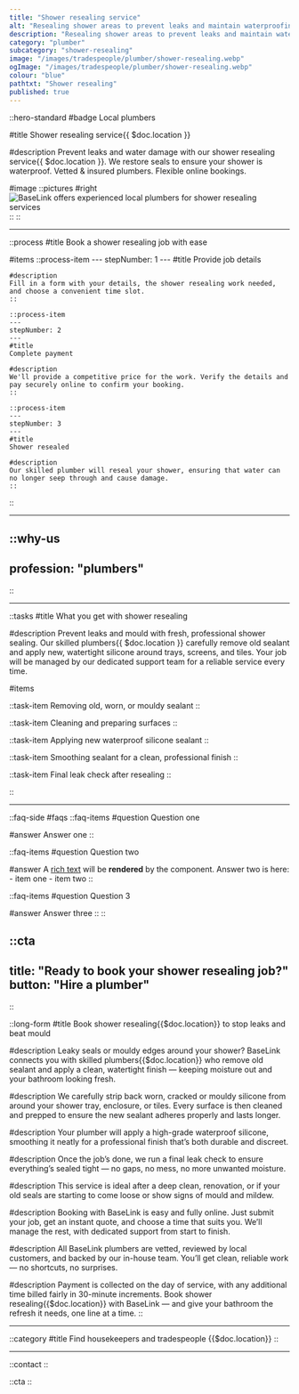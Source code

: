 ```yaml
---
title: "Shower resealing service"
alt: "Resealing shower areas to prevent leaks and maintain waterproofing"
description: "Resealing shower areas to prevent leaks and maintain waterproofing"
category: "plumber"
subcategory: "shower-resealing"
image: "/images/tradespeople/plumber/shower-resealing.webp"
ogImage: "/images/tradespeople/plumber/shower-resealing.webp"
colour: "blue"
pathtxt: "Shower resealing"
published: true
---
```


::hero-standard
#badge
Local plumbers

#title
Shower resealing service{{ $doc.location }}

#description
Prevent leaks and water damage with our shower resealing service{{ $doc.location }}. We restore seals to ensure your shower is waterproof. Vetted & insured plumbers. Flexible online bookings.

#image
    ::pictures
    #right
    ![BaseLink offers experienced local plumbers for shower resealing services](/images/tradespeople/plumber/shower-resealing.webp)
    ::
::

---

::process
#title
Book a shower resealing job with ease

#items
    ::process-item
    ---
    stepNumber: 1
    ---
    #title
    Provide job details

    #description
    Fill in a form with your details, the shower resealing work needed, and choose a convenient time slot.
    ::
    
    ::process-item
    ---
    stepNumber: 2
    ---
    #title
    Complete payment

    #description
    We'll provide a competitive price for the work. Verify the details and pay securely online to confirm your booking.
    ::

    ::process-item
    ---
    stepNumber: 3
    ---
    #title
    Shower resealed

    #description
    Our skilled plumber will reseal your shower, ensuring that water can no longer seep through and cause damage.
    ::
::

---

::why-us
---
profession: "plumbers"
---
::

---

::tasks
#title
What you get with shower resealing

#description
Prevent leaks and mould with fresh, professional shower sealing. Our skilled plumbers{{ $doc.location }} carefully remove old sealant and apply new, watertight silicone around trays, screens, and tiles. Your job will be managed by our dedicated support team for a reliable service every time.

#items

  ::task-item
  Removing old, worn, or mouldy sealant
  ::

  ::task-item
  Cleaning and preparing surfaces
  ::

  ::task-item
  Applying new waterproof silicone sealant
  ::

  ::task-item
  Smoothing sealant for a clean, professional finish
  ::

  ::task-item
  Final leak check after resealing
  ::

::

---

::faq-side
#faqs
  ::faq-items
  #question
  Question one

  #answer
  Answer one
  ::

  ::faq-items
  #question
  Question two

  #answer
  A [rich text](/services/commercial-cleaning) will be **rendered** by the component.
  Answer two is here:
    - item one
    - item two
  ::

  ::faq-items
  #question
  Question 3

  #answer
  Answer three
  ::
::

::cta
---
title: "Ready to book your shower resealing job?"
button: "Hire a plumber"
---
::

::long-form
#title
Book shower resealing{{$doc.location}} to stop leaks and beat mould

#description
Leaky seals or mouldy edges around your shower? BaseLink connects you with skilled plumbers{{$doc.location}} who remove old sealant and apply a clean, watertight finish — keeping moisture out and your bathroom looking fresh.

#description
We carefully strip back worn, cracked or mouldy silicone from around your shower tray, enclosure, or tiles. Every surface is then cleaned and prepped to ensure the new sealant adheres properly and lasts longer.

#description
Your plumber will apply a high-grade waterproof silicone, smoothing it neatly for a professional finish that’s both durable and discreet.

#description
Once the job’s done, we run a final leak check to ensure everything’s sealed tight — no gaps, no mess, no more unwanted moisture.

#description
This service is ideal after a deep clean, renovation, or if your old seals are starting to come loose or show signs of mould and mildew.

#description
Booking with BaseLink is easy and fully online. Just submit your job, get an instant quote, and choose a time that suits you. We’ll manage the rest, with dedicated support from start to finish.

#description
All BaseLink plumbers are vetted, reviewed by local customers, and backed by our in-house team. You’ll get clean, reliable work — no shortcuts, no surprises.

#description
Payment is collected on the day of service, with any additional time billed fairly in 30-minute increments. Book shower resealing{{$doc.location}} with BaseLink — and give your bathroom the refresh it needs, one line at a time.
::

---

::category
#title
Find housekeepers and tradespeople {{$doc.location}}
::

---

::contact
::

::cta
::